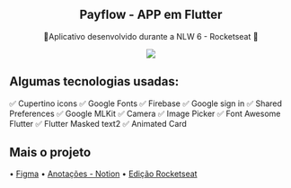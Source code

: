 <h2 align="center">  <a href=""></a>Payflow - APP em Flutter  </h2>  <p align="center">🚀Aplicativo desenvolvido durante a NLW 6 - Rocketseat 🚀</p>

<div align="center">
<img src=https://i.ibb.co/cYvHD7c/logofull.pngPayflo)>
</div>

##  Algumas tecnologias usadas:
✅ Cupertino icons
✅ Google Fonts
✅ Firebase 
✅ Google sign in
✅ Shared Preferences
✅ Google MLKit
✅ Camera
✅ Image Picker
✅ Font Awesome Flutter
✅ Flutter Masked text2
✅ Animated Card

## Mais o projeto

• <a href="https://www.figma.com/file/kLK7FYnWKMoN68sQXcSniu/PayFlow"> Figma</a> 
• <a 
href="https://www.notion.so/NLW-6-Rocketseat-Flutter-49f0d0282d8c4423af793604de57eca5">Anotações - Notion</a>
• <a href="https://nextlevelweek.com/inscricao/6"> Edição Rocketseat</a>

